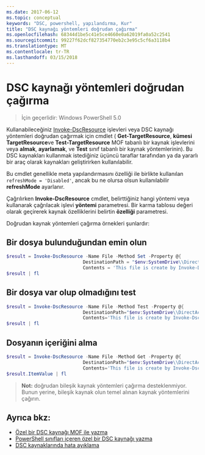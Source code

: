 ```yaml
---
ms.date: 2017-06-12
ms.topic: conceptual
keywords: "DSC, powershell, yapılandırma, Kur"
title: "DSC kaynağı yöntemleri doğrudan çağırma"
ms.openlocfilehash: 68344d1be5c41e5ce4660e0a62019fa0a52c2541
ms.sourcegitcommit: 99227f62dcf827354770eb2c3e95c5cf6a3118b4
ms.translationtype: MT
ms.contentlocale: tr-TR
ms.lasthandoff: 03/15/2018
---
```

# <a name="calling-dsc-resource-methods-directly"></a>DSC kaynağı yöntemleri doğrudan çağırma

>İçin geçerlidir: Windows PowerShell 5.0

Kullanabileceğiniz [Invoke-DscResource](https://technet.microsoft.com/library/mt517869.aspx) işlevleri veya DSC kaynağı yöntemleri doğrudan çağırmak için cmdlet ( **Get-TargetResource**, **kümesi TargetResource**ve  **Test-TargetResource** MOF tabanlı bir kaynak işlevlerini veya **almak**, **ayarlamak**, ve **Test** sınıf tabanlı bir kaynak yöntemlerinin). Bu DSC kaynakları kullanmak istediğiniz üçüncü taraflar tarafından ya da yararlı bir araç olarak kaynakları geliştirirken kullanılabilir. 

Bu cmdlet genellikle meta yapılandırmasını özelliği ile birlikte kullanılan `refreshMode = 'Disabled'`, ancak bu ne olursa olsun kullanılabilir **refreshMode** ayarlanır.

Çağrılırken **Invoke-DscResource** cmdlet, belirttiğiniz hangi yöntemi veya kullanarak çağrılacak işlevi **yöntemi** parametresi. Bir karma tablosu değeri olarak geçirerek kaynak özelliklerini belirtin **özelliği** parametresi.

Doğrudan kaynak yöntemleri çağırma örnekleri şunlardır:

## <a name="ensure-a-file-is-present"></a>Bir dosya bulunduğundan emin olun

```powershell
$result = Invoke-DscResource -Name File -Method Set -Property @{
                            DestinationPath = "$env:SystemDrive\\DirectAccess.txt";
                            Contents = 'This file is create by Invoke-DscResource'} -Verbose
$result | fl
```

## <a name="test-that-a-file-is-present"></a>Bir dosya var olup olmadığını test

```powershell
$result = Invoke-DscResource -Name File -Method Test -Property @{
                            DestinationPath="$env:SystemDrive\\DirectAccess.txt";
                            Contents='This file is create by Invoke-DscResource'} -Verbose
$result | fl
```

## <a name="get-the-contents-of-file"></a>Dosyanın içeriğini alma

```powershell
$result = Invoke-DscResource -Name File -Method Get -Property @{
                            DestinationPath="$env:SystemDrive\\DirectAccess.txt";
                            Contents='This file is create by Invoke-DscResource'} -Verbose
$result.ItemValue | fl
```

>**Not:** doğrudan bileşik kaynak yöntemleri çağırma desteklenmiyor. Bunun yerine, bileşik kaynak olun temel alınan kaynak yöntemlerini çağırın.

## <a name="see-also"></a>Ayrıca bkz:
- [Özel bir DSC kaynağı MOF ile yazma](authoringResourceMOF.md) 
- [PowerShell sınıfları içeren özel bir DSC kaynağı yazma](authoringResourceClass.md)
- [DSC kaynaklarında hata ayıklama](debugResource.md)

